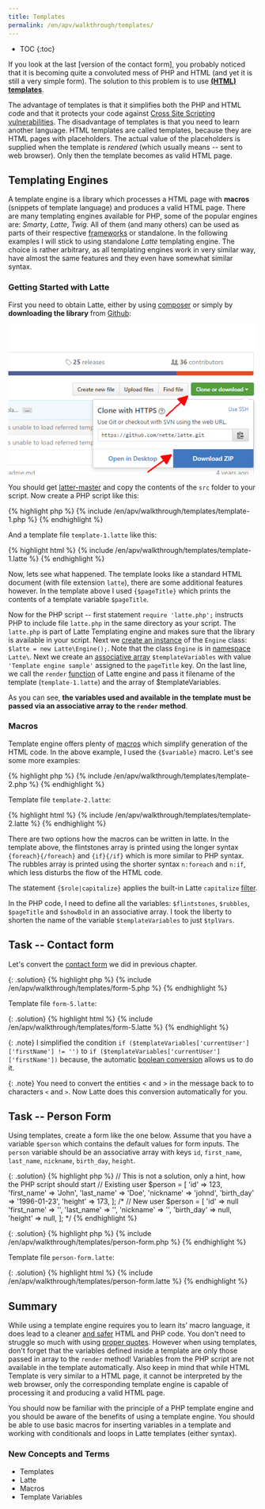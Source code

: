 ```yaml
---
title: Templates
permalink: /en/apv/walkthrough/templates/
---
```


* TOC
{:toc}

If you look at the last [version of the contact form], you probably noticed that
it is becoming quite a convoluted mess of PHP and HTML (and yet it is still a very
simple form). The solution to this problem is to use [**(HTML) templates**](todo).

The advantage of templates is that it simplifies both the PHP and HTML code and
that it protects your code against [Cross Site Scripting vulnerabilities](todo).
The disadvantage of templates is that you need to learn another language. HTML
templates are called templates, because they are HTML pages with placeholders. The
actual value of the placeholders is supplied when the template is *rendered*
(which usually means -- sent to web browser). Only then the template becomes as
valid HTML page.

## Templating Engines
A template engine is a library which processes a HTML page with **macros**
(snippets of template language) and produces a valid HTML page.
There are many templating engines available for PHP, some of the popular engines
are: *Smarty*, *Latte*, *Twig*. All of them (and many others) can be used as
parts of their respective [frameworks](todo) or standalone. In the following
examples I will stick to using standalone *Latte* templating engine. The
choice is rather arbitrary, as all templating engines work in very similar way, have
almost the same features and they even have somewhat similar syntax.

### Getting Started with Latte
First you need to obtain Latte, either by using [composer](todo) or simply by
**downloading the library** from [Github](todo):

![Screenshot -- Download Latte](/en/apv/walkthrough/templates/download-latte.png)

You should get [latter-master](/en/apv/walkthrough/templates/latte-master.zip) and
copy the contents of the `src` folder to your script. Now create a PHP script like this:

{% highlight php %}
{% include /en/apv/walkthrough/templates/template-1.php %}
{% endhighlight %}

And a template file `template-1.latte` like this:

{% highlight html %}
{% include /en/apv/walkthrough/templates/template-1.latte %}
{% endhighlight %}

Now, lets see what happened. The template looks like a standard HTML document (with file extension
`latte`), there are
some additional features however. In the template above I used `{$pageTitle}` which
prints the contents of a template variable `$pageTitle`.

Now for the PHP script -- first statement `require 'latte.php';` instructs PHP to include file
`latte.php` in the same directory as your script. The `latte.php` is part of Latte Templating
engine and makes sure that the library is available in your script. Next we [create
an instance](todo) of the `Engine` class: `$latte = new Latte\Engine();`. Note that the
class `Engine` is in [namespace](todo) `Latte\`.
Next we create an [associative array](todo) `$templateVariables` with value `'Template engine sample'`
assigned to the `pageTitle` key.
On the last line, we call the `render` [function](todo) of Latte engine and pass it filename of the
template (`template-1.latte`) and the array of $templateVariables.

As you can see, **the variables used and available in the template must be passed via an associative
array to the `render` method**.

### Macros
Template engine offers plenty of [macros](https://latte.nette.org/en/macros) which simplify
generation of the HTML code. In the above example, I used the `{$variable}` macro. Let's see
some more examples:

{% highlight php %}
{% include /en/apv/walkthrough/templates/template-2.php %}
{% endhighlight %}

Template file `template-2.latte`:

{% highlight html %}
{% include /en/apv/walkthrough/templates/template-2.latte %}
{% endhighlight %}

There are two options how the macros can be written in latte. In the template above, the
flintstones array is printed using the longer syntax `{foreach}{/foreach}` and `{if}{/if}`
which is more similar to PHP syntax. The rubbles array is printed using the shorter
syntax `n:foreach` and `n:if`, which less disturbs the flow of the HTML code.

The statement `{$role|capitalize}` applies the built-in Latte `capitalize`
[filter](https://latte.nette.org/en/filters).

In the PHP code, I need to define all the variables: `$flintstones`, `$rubbles`, `$pageTitle` and
`$showBold` in an associative array. I took the liberty to shorten the name of the
variable `$templateVariables` to just `$tplVars`.

## Task -- Contact form
Let's convert the [contact form](todo) we did in previous chapter.

{: .solution}
{% highlight php %}
{% include /en/apv/walkthrough/templates/form-5.php %}
{% endhighlight %}

Template file `form-5.latte`:

{: .solution}
{% highlight html %}
{% include /en/apv/walkthrough/templates/form-5.latte %}
{% endhighlight %}

{: .note}
I simplified the condition
`if ($templateVariables['currentUser']['firstName'] != '')` to
`if ($templateVariables['currentUser']['firstName'])` because, the
automatic [boolean conversion](todo) allows us to do it.

{: .note}
You need to convert the entities &lt; and &gt; in the message back to to characters `<` and `>`. Now
Latte does this conversion automatically for you.

## Task -- Person Form
Using templates, create a form like the one below. Assume that you have a variable `$person`
which contains the default values for form inputs. The `person` variable should be an associative
array with keys `id`, `first_name`, `last_name`, `nickname`, `birth_day`, `height`.

{: .solution}
{% highlight php %}
// This is not a solution, only a hint, how the PHP script should start
// Existing user
$person = [
    'id' => 123,
    'first_name' => 'John',
    'last_name' => 'Doe',
    'nickname' => 'johnd',
    'birth_day' => '1996-01-23',
    'height' => 173,
];
/*
// New user
$person = [
    'id' => null
    'first_name' => '',
    'last_name' => '',
    'nickname' => '',
    'birth_day' => null,
    'height' => null,
];
*/
{% endhighlight %}

{: .solution}
{% highlight php %}
{% include /en/apv/walkthrough/templates/person-form.php %}
{% endhighlight %}

Template file `person-form.latte`:

{: .solution}
{% highlight html %}
{% include /en/apv/walkthrough/templates/person-form.latte %}
{% endhighlight %}


## Summary
While using a template engine requires you to learn its' macro language, it
does lead to a cleaner [and safer](todo) HTML and PHP code. You don't need to struggle so much
with using [proper quotes](todo). However when using templates, don't forget that
the variables defined inside a template are only those passed in array to the
`render` method! Variables from the PHP script are not available in the
template automatically. Also keep in mind that while HTML Template is very similar to
a HTML page, it cannot be interpreted by the web browser, only the corresponding template
engine is capable of processing it and producing a valid HTML page.

You should now be familiar with the principle of a PHP template engine and you
should be aware of the benefits of using a template engine.
You should be able to use basic macros for inserting variables in a template and working
with conditionals and loops in Latte templates (either syntax).

### New Concepts and Terms
- Templates
- Latte
- Macros
- Template Variables
